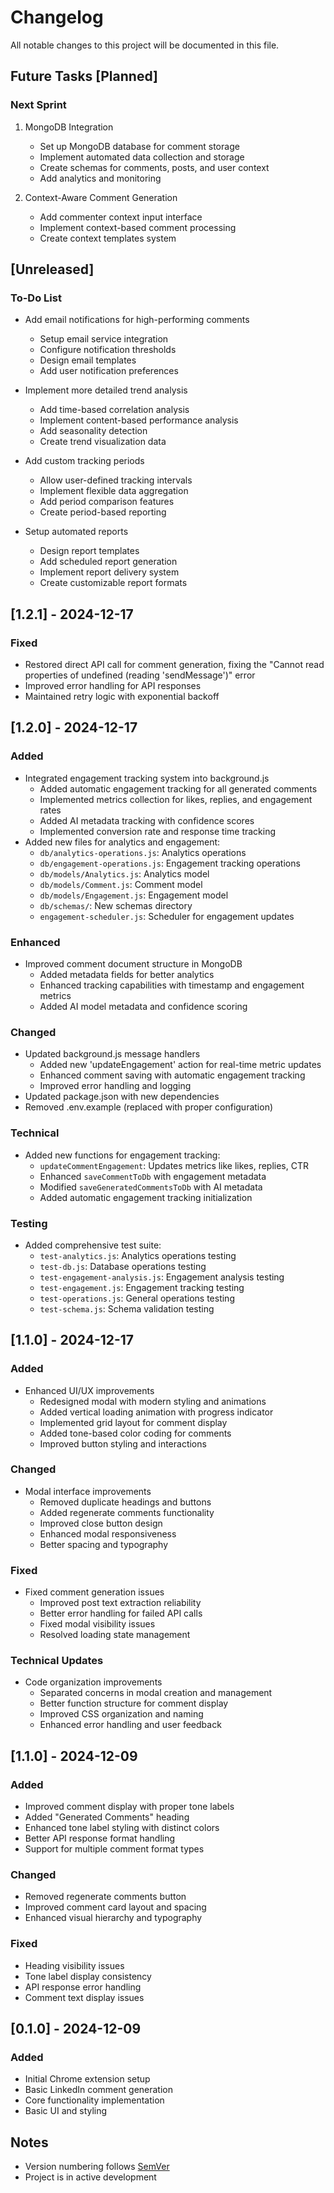 # Changelog

All notable changes to this project will be documented in this file.

## Future Tasks [Planned]

### Next Sprint
1. MongoDB Integration
   - Set up MongoDB database for comment storage
   - Implement automated data collection and storage
   - Create schemas for comments, posts, and user context
   - Add analytics and monitoring

2. Context-Aware Comment Generation
   - Add commenter context input interface
   - Implement context-based comment processing
   - Create context templates system

## [Unreleased]
### To-Do List
- Add email notifications for high-performing comments
  - Setup email service integration
  - Configure notification thresholds
  - Design email templates
  - Add user notification preferences

- Implement more detailed trend analysis
  - Add time-based correlation analysis
  - Implement content-based performance analysis
  - Add seasonality detection
  - Create trend visualization data

- Add custom tracking periods
  - Allow user-defined tracking intervals
  - Implement flexible data aggregation
  - Add period comparison features
  - Create period-based reporting

- Setup automated reports
  - Design report templates
  - Add scheduled report generation
  - Implement report delivery system
  - Create customizable report formats

## [1.2.1] - 2024-12-17

### Fixed
- Restored direct API call for comment generation, fixing the "Cannot read properties of undefined (reading 'sendMessage')" error
- Improved error handling for API responses
- Maintained retry logic with exponential backoff

## [1.2.0] - 2024-12-17

### Added
- Integrated engagement tracking system into background.js
  - Added automatic engagement tracking for all generated comments
  - Implemented metrics collection for likes, replies, and engagement rates
  - Added AI metadata tracking with confidence scores
  - Implemented conversion rate and response time tracking
- Added new files for analytics and engagement:
  - `db/analytics-operations.js`: Analytics operations
  - `db/engagement-operations.js`: Engagement tracking operations
  - `db/models/Analytics.js`: Analytics model
  - `db/models/Comment.js`: Comment model
  - `db/models/Engagement.js`: Engagement model
  - `db/schemas/`: New schemas directory
  - `engagement-scheduler.js`: Scheduler for engagement updates

### Enhanced
- Improved comment document structure in MongoDB
  - Added metadata fields for better analytics
  - Enhanced tracking capabilities with timestamp and engagement metrics
  - Added AI model metadata and confidence scoring

### Changed
- Updated background.js message handlers
  - Added new 'updateEngagement' action for real-time metric updates
  - Enhanced comment saving with automatic engagement tracking
  - Improved error handling and logging
- Updated package.json with new dependencies
- Removed .env.example (replaced with proper configuration)

### Technical
- Added new functions for engagement tracking:
  - `updateCommentEngagement`: Updates metrics like likes, replies, CTR
  - Enhanced `saveCommentToDb` with engagement metadata
  - Modified `saveGeneratedCommentsToDb` with AI metadata
  - Added automatic engagement tracking initialization

### Testing
- Added comprehensive test suite:
  - `test-analytics.js`: Analytics operations testing
  - `test-db.js`: Database operations testing
  - `test-engagement-analysis.js`: Engagement analysis testing
  - `test-engagement.js`: Engagement tracking testing
  - `test-operations.js`: General operations testing
  - `test-schema.js`: Schema validation testing

## [1.1.0] - 2024-12-17

### Added
- Enhanced UI/UX improvements
  - Redesigned modal with modern styling and animations
  - Added vertical loading animation with progress indicator
  - Implemented grid layout for comment display
  - Added tone-based color coding for comments
  - Improved button styling and interactions

### Changed
- Modal interface improvements
  - Removed duplicate headings and buttons
  - Added regenerate comments functionality
  - Improved close button design
  - Enhanced modal responsiveness
  - Better spacing and typography

### Fixed
- Fixed comment generation issues
  - Improved post text extraction reliability
  - Better error handling for failed API calls
  - Fixed modal visibility issues
  - Resolved loading state management

### Technical Updates
- Code organization improvements
  - Separated concerns in modal creation and management
  - Better function structure for comment display
  - Improved CSS organization and naming
  - Enhanced error handling and user feedback

## [1.1.0] - 2024-12-09

### Added
- Improved comment display with proper tone labels
- Added "Generated Comments" heading
- Enhanced tone label styling with distinct colors
- Better API response format handling
- Support for multiple comment format types

### Changed
- Removed regenerate comments button
- Improved comment card layout and spacing
- Enhanced visual hierarchy and typography

### Fixed
- Heading visibility issues
- Tone label display consistency
- API response error handling
- Comment text display issues

## [0.1.0] - 2024-12-09

### Added
- Initial Chrome extension setup
- Basic LinkedIn comment generation
- Core functionality implementation
- Basic UI and styling

## Notes
- Version numbering follows [SemVer](http://semver.org/)
- Project is in active development
